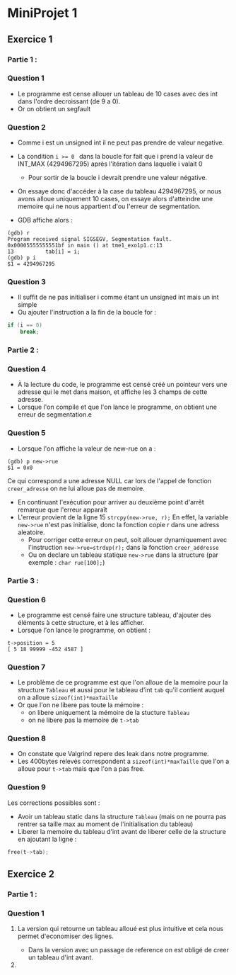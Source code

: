 # __MiniProjet 1__


## __Exercice 1__ 

### __Partie 1__ : 

### Question 1

- Le programme est cense allouer un tableau de 10 cases avec des int dans l'ordre decroissant (de 9 a 0). 
- Or on obtient un segfault


### Question 2

- Comme i est un unsigned int il ne peut pas prendre de valeur negative. 
- La condition ``i >= 0 `` dans la boucle for fait que i prend la valeur de INT_MAX (4294967295) après l'itération dans laquelle i valait 0
	-	Pour sortir de la boucle i devrait prendre une valeur négative.
- On essaye donc d'accéder à la case du tableau 4294967295, or nous avons alloue uniquement 10 cases, on essaye alors d'atteindre une memoire qui ne nous appartient d'ou l'erreur de segmentation.

- GDB affiche alors : 
```text
(gdb) r
Program received signal SIGSEGV, Segmentation fault.
0x00005555555551bf in main () at tme1_exo1p1.c:13
13			tab[i] = i;
(gdb) p i
$1 = 4294967295
```


### Question 3
- Il suffit de ne pas initialiser i comme étant un unsigned int mais un int simple
- Ou ajouter l'instruction a la fin de la boucle for :
```C
if (i == 0)
	break;
```

### __Partie 2__ : 

### Question 4

- À la lecture du code, le programme est censé créé un pointeur vers une adresse qui le met dans maison, et affiche les 3 champs de cette adresse.
- Lorsque l'on compile et que l'on lance le programme, on obtient une erreur de segmentation.e

### Question 5

- Lorsque l'on affiche la valeur de new-rue on a :
```text
(gdb) p new->rue
$1 = 0x0
```
Ce qui correspond a une adresse NULL car lors de l'appel de fonction ``creer_adresse`` on ne lui alloue pas de memoire. 

- En continuant l'exécution pour arriver au deuxième point d'arrêt remarque que l'erreur apparaît
- L'erreur provient de la ligne 15 ``strcpy(new->rue, r);`` En effet, la variable ``new->rue`` n'est pas initialise, donc la fonction copie r dans une adress aleatoire.
	- Pour corriger cette erreur on peut, soit allouer dynamiquement avec l'instruction ``new->rue=strdup(r);`` dans la fonction ``creer_addresse``
	- Ou on declare un tableau statique ``new->rue`` dans la structure (par exemple : ``char rue[100];``) 

### __Partie 3__ : 


### Question 6

- Le programme est censé faire une structure tableau, d'ajouter des éléments à cette structure, et à les afficher.
- Lorsque l'on lance le programme, on obtient :
```
t->position = 5 
[ 5 18 99999 -452 4587 ]
```

### Question 7

- Le problème de ce programme est que l'on alloue de la memoire pour la structure ``Tableau`` et aussi pour le tableau d'int ``tab`` qu'il contient auquel on a alloue ``sizeof(int)*maxTaille``
- Or que l'on ne libere pas toute la mémoire :
	- on libere uniquement la mémoire de la stucture ``Tableau`` 
	- on ne libere pas la memoire de ``t->tab``


### Question 8

- On constate que Valgrind repere des leak dans notre programme.
- Les 400bytes relevés correspondent a ``sizeof(int)*maxTaille`` que l'on a alloue pour ``t->tab`` mais que l'on a pas free.


### Question 9

Les corrections possibles sont : 
- Avoir un tableau static dans la structure ``Tableau`` (mais on ne pourra pas rentrer sa taille max au moment de l'initialisation du tableau)
- Liberer la memoire du tableau d'int avant de liberer celle de la structure en ajoutant la ligne :
```C
free(t->tab);
``` 

## __Exercice__ 2

### __Partie 1__ : 


### Question 1

1. La version qui retourne un tableau alloué est plus intuitive et cela nous permet d'economiser des lignes.
	- Dans la version avec un passage de reference on est obligé de creer un tableau d'int avant.

2. 
